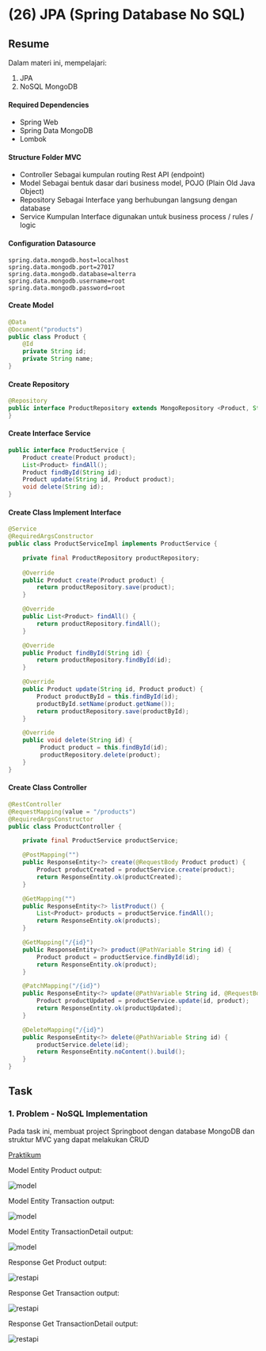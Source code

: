 # (26) JPA (Spring Database No SQL)

## Resume
Dalam materi ini, mempelajari:
1. JPA
2. NoSQL MongoDB


#### Required Dependencies
- Spring Web
- Spring Data MongoDB
- Lombok

#### Structure Folder MVC
- Controller
Sebagai kumpulan routing Rest API (endpoint)
- Model
Sebagai bentuk dasar dari business model, POJO (Plain Old Java Object)
- Repository
Sebagai Interface yang berhubungan langsung dengan database
- Service
Kumpulan Interface digunakan untuk business process / rules / logic

#### Configuration Datasource
```
spring.data.mongodb.host=localhost
spring.data.mongodb.port=27017
spring.data.mongodb.database=alterra
spring.data.mongodb.username=root
spring.data.mongodb.password=root
```

#### Create Model
```java
@Data
@Document("products")
public class Product {
    @Id
    private String id;
    private String name;
}
```

#### Create Repository
```java
@Repository
public interface ProductRepository extends MongoRepository <Product, String> {
}
```

#### Create Interface Service
```java
public interface ProductService {
    Product create(Product product);
    List<Product> findAll();
    Product findById(String id);
    Product update(String id, Product product);
    void delete(String id);
}
```

#### Create Class Implement Interface
```java
@Service
@RequiredArgsConstructor
public class ProductServiceImpl implements ProductService {

    private final ProductRepository productRepository;
    
    @Override
    public Product create(Product product) {
        return productRepository.save(product);
    }

    @Override
    public List<Product> findAll() {
        return productRepository.findAll();
    }

    @Override
    public Product findById(String id) {
        return productRepository.findById(id);
    }

    @Override
    public Product update(String id, Product product) {
        Product productById = this.findById(id);
        productById.setName(product.getName());
        return productRepository.save(productById);
    }

    @Override
    public void delete(String id) {
         Product product = this.findById(id);
         productRepository.delete(product);
    }
}
```

#### Create Class Controller
```java
@RestController
@RequestMapping(value = "/products")
@RequiredArgsConstructor
public class ProductController {

    private final ProductService productService;

    @PostMapping("")
    public ResponseEntity<?> create(@RequestBody Product product) {
        Product productCreated = productService.create(product);
        return ResponseEntity.ok(productCreated);
    }

    @GetMapping("")
    public ResponseEntity<?> listProduct() {
        List<Product> products = productService.findAll();
        return ResponseEntity.ok(products);
    }

    @GetMapping("/{id}")
    public ResponseEntity<?> product(@PathVariable String id) {
        Product product = productService.findById(id);
        return ResponseEntity.ok(product);
    }

    @PatchMapping("/{id}")
    public ResponseEntity<?> update(@PathVariable String id, @RequestBody Product product) {
        Product productUpdated = productService.update(id, product);
        return ResponseEntity.ok(productUpdated);
    }

    @DeleteMapping("/{id}")
    public ResponseEntity<?> delete(@PathVariable String id) {
        productService.delete(id);
        return ResponseEntity.noContent().build();
    }
}
```



## Task
### 1. Problem - NoSQL Implementation 
Pada task ini, membuat project Springboot dengan database MongoDB dan struktur MVC yang dapat melakukan CRUD



[Praktikum](./praktikum/alterra)

Model Entity Product output:

![model](./screenshots/a1.PNG)

Model Entity Transaction output:

![model](./screenshots/a2.PNG)

Model Entity TransactionDetail output:

![model](./screenshots/a3.PNG)

Response Get Product output:

![restapi](./screenshots/1.PNG)

Response Get Transaction output:

![restapi](./screenshots/2.PNG)

Response Get TransactionDetail output:

![restapi](./screenshots/3.PNG)






